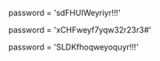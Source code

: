 












password = 'sdFHUIWeyriyr!!!'









password = 'xCHFweyf7yqw32r23r3#'

password = 'SLDKfhoqweyoquyr!!!'

